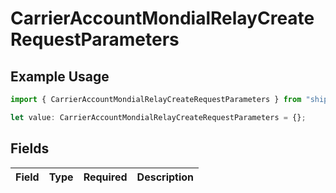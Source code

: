 # CarrierAccountMondialRelayCreateRequestParameters

## Example Usage

```typescript
import { CarrierAccountMondialRelayCreateRequestParameters } from "shippo/models/components";

let value: CarrierAccountMondialRelayCreateRequestParameters = {};
```

## Fields

| Field       | Type        | Required    | Description |
| ----------- | ----------- | ----------- | ----------- |